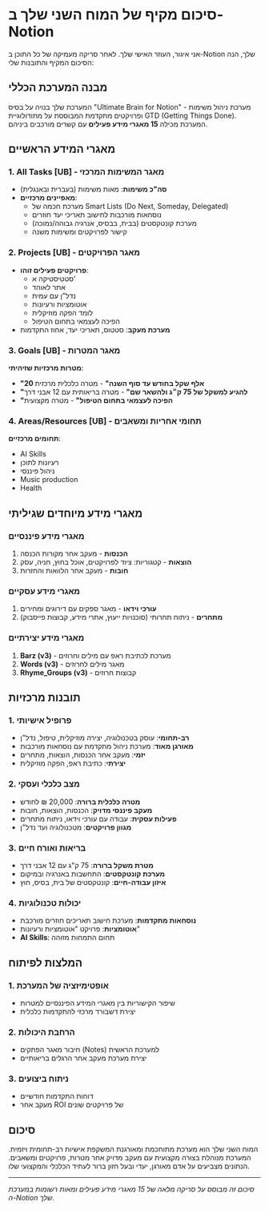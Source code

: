 # סיכום מקיף של המוח השני שלך ב-Notion

אני איגור, העוזר האישי שלך. לאחר סריקה מעמיקה של כל התוכן ב-Notion שלך, הנה הסיכום המקיף והתובנות שלי:

## מבנה המערכת הכללי

המערכת שלך בנויה על בסיס "Ultimate Brain for Notion" - מערכת ניהול משימות ופרויקטים מתקדמת המבוססת על מתודולוגיית GTD (Getting Things Done). המערכת מכילה **15 מאגרי מידע פעילים** עם קשרים מורכבים ביניהם.

## מאגרי המידע הראשיים

### 1. All Tasks [UB] - מאגר המשימות המרכזי
- **סה"כ משימות**: מאות משימות (בעברית ובאנגלית)
- **מאפיינים מרכזיים**: 
  - מערכת חכמה של Smart Lists (Do Next, Someday, Delegated)
  - נוסחאות מורכבות לחישוב תאריכי יעד חוזרים
  - מערכת קונטקסטים (בבית, בבסיס, אנרגיה גבוהה/נמוכה)
  - קישור לפרויקטים ומשימות משנה

### 2. Projects [UB] - מאגר הפרויקטים
- **פרויקטים פעילים זוהו**:
  - סטטיסטיקה א'
  - אתר לאוהד
  - נדל"ן עם עמית
  - אוטומציות ורעיונות
  - לומד הפקה מוזיקלית
  - הפיכה לעצמאי בתחום הטיפול
- **מערכת מעקב**: סטטוס, תאריכי יעד, אחוז התקדמות

### 3. Goals [UB] - מאגר המטרות
**מטרות מרכזיות שזיהיתי**:
- **"20 אלף שקל בחודש עד סוף השנה"** - מטרה כלכלית מרכזית
- **"להגיע למשקל של 75 ק״ג ולהשאר שם"** - מטרה בריאותית עם 12 אבני דרך
- **"הפיכה לעצמאי בתחום הטיפול"** - מטרה מקצועית

### 4. Areas/Resources [UB] - תחומי אחריות ומשאבים
**תחומים מרכזיים**:
- AI Skills
- רעיונות לתוכן
- ניהול פיננסי
- Music production
- Health

## מאגרי מידע מיוחדים שגיליתי

### מאגרי מידע פיננסיים
1. **הכנסות** - מעקב אחר מקורות הכנסה
2. **הוצאות** - קטגוריות: ציוד לפרויקטים, אוכל בחוץ, חניה, עסק
3. **חובות** - מעקב אחר הלוואות והחזרות

### מאגרי מידע עסקיים
1. **עורכי וידאו** - מאגר ספקים עם דירוגים ומחירים
2. **מתחרים** - ניתוח תחרותי (סוכנויות ייעוץ, אתרי מידע, קבוצות פייסבוק)

### מאגרי מידע יצירתיים
1. **Barz (v3)** - מערכת לכתיבת ראפ עם מילים וחרוזים
2. **Words (v3)** - מאגר מילים לחרוזים
3. **Rhyme_Groups (v3)** - קבוצות חרוזים

## תובנות מרכזיות

### 1. פרופיל אישיותי
- **רב-תחומי**: עוסק בטכנולוגיה, יצירה מוזיקלית, טיפול, נדל"ן
- **מאורגן מאוד**: מערכת ניהול מתקדמת עם נוסחאות מורכבות
- **יזמי**: מעקב אחר הכנסות, הוצאות, מתחרים
- **יצירתי**: כתיבת ראפ, הפקה מוזיקלית

### 2. מצב כלכלי ועסקי
- **מטרה כלכלית ברורה**: 20,000 ₪ לחודש
- **מעקב פיננסי מדויק**: הכנסות, הוצאות, חובות
- **פעילות עסקית**: עבודה עם עורכי וידאו, ניתוח מתחרים
- **מגוון פרויקטים**: מטכנולוגיה ועד נדל"ן

### 3. בריאות ואורח חיים
- **מטרת משקל ברורה**: 75 ק"ג עם 12 אבני דרך
- **מערכת קונטקסטים**: התחשבות באנרגיה ובמיקום
- **איזון עבודה-חיים**: קונטקסטים של בית, בסיס, חוץ

### 4. יכולות טכנולוגיות
- **נוסחאות מתקדמות**: מערכת חישוב תאריכים חוזרים מורכבת
- **אוטומציות**: פרויקט "אוטומציות ורעיונות"
- **AI Skills**: תחום התמחות מזוהה

## המלצות לפיתוח

### 1. אופטימיזציה של המערכת
- שיפור הקישוריות בין מאגרי המידע הפיננסיים למטרות
- יצירת דשבורד מרכזי להתקדמות כלכלית

### 2. הרחבת היכולות
- חיבור מאגר הפתקים (Notes) למערכת הראשית
- יצירת מערכת מעקב אחר הרגלים בריאותיים

### 3. ניתוח ביצועים
- דוחות התקדמות חודשיים
- מעקב אחר ROI של פרויקטים שונים

## סיכום

המוח השני שלך הוא מערכת מתוחכמת ומאורגנת המשקפת אישיות רב-תחומית ויזמית. המערכת מנוהלת בצורה מקצועית עם מעקב מדויק אחר מטרות, פרויקטים ומשאבים. הנתונים מצביעים על אדם מאורגן, יעדי ובעל חזון ברור לעתיד הכלכלי והמקצועי שלו.

---

*סיכום זה מבוסס על סריקה מלאה של 15 מאגרי מידע פעילים ומאות רשומות במערכת ה-Notion שלך.* 